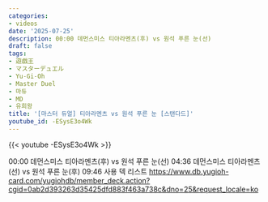 ```yaml
---
categories:
- videos
date: '2025-07-25'
description: 00:00 데먼스미스 티아라멘츠(후) vs 원석 푸른 눈(선)
draft: false
tags:
- 遊戯王
- マスターデュエル
- Yu-Gi-Oh
- Master Duel
- 마듀
- MD
- 유희왕
title: '[마스터 듀얼] 티아라멘츠 vs 원석 푸른 눈 [스탠다드]'
youtube_id: -ESysE3o4Wk
---
```


{{< youtube -ESysE3o4Wk >}}

00:00 데먼스미스 티아라멘츠(후) vs 원석 푸른 눈(선)
04:36 데먼스미스 티아라멘츠(선) vs 원석 푸른 눈(후)
09:46 사용 덱 리스트
https://www.db.yugioh-card.com/yugiohdb/member_deck.action?cgid=0ab2d393263d35425dfd883f463a738c&dno=25&request_locale=ko